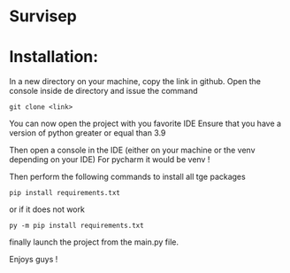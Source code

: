 # Survisep

# Installation:

In a new directory on your machine, copy the
link in github. Open the console inside de directory and issue the command

    git clone <link>

You can now open the project with you favorite IDE
Ensure that you have a version of python greater or equal than 3.9

Then open a console in the IDE (either on your machine or the venv depending on your IDE)
For pycharm it would be venv !

Then perform the following commands to install all tge packages

    pip install requirements.txt

or if it does not work
    
    py -m pip install requirements.txt

finally launch the project from the main.py file.

Enjoys guys !